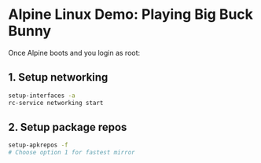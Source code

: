 # Alpine Linux Demo: Playing Big Buck Bunny

Once Alpine boots and you login as root:

## 1. Setup networking
```bash
setup-interfaces -a
rc-service networking start
```

## 2. Setup package repos
```bash
setup-apkrepos -f
# Choose option 1 for fastest mirror
```
